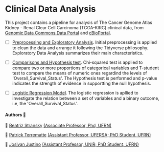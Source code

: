 # Clinical Data Analysis

This project contains a pipeline for analysis of The Cancer Genome Atlas Kidney - Renal Clear Cell Carcinoma (TCGA-KIRC) clinical data, from [Genomic Data Commons Data Portal](https://portal.gdc.cancer.gov/exploration?filters=%7B%22op%22%3A%22and%22%2C%22content%22%3A%5B%7B%22op%22%3A%22in%22%2C%22content%22%3A%7B%22field%22%3A%22cases.project.project_id%22%2C%22value%22%3A%5B%22TCGA-KIRC%22%5D%7D%7D%5D%7D) and [cBioPortal](https://www.cbioportal.org/study/summary?id=kirp_tcga).

- [ ] [Preprocessing and Exploratory Analysis](analysis/1.preprocessing.md). Initial preprocessing is applied to clean the data and arrange it following the Tidyverse philosophy. Exploratory Data Analysis summarizes their main characteristics.
- [ ] [Comparisons and Hypothesis test](analysis/2.correlation.md). Chi-squared test is applied to compare two or more proportions of categorical variables and T-student test to compare the means of numeric ones regardind the levels of 'Overall_Survival_Status'. The Hypothesis test is performed and p-value indicates the strength of evidence in supportting the null hypothesis.
- [ ] [Logistic Regression Model](analysis/3.logistic_regression.md). The logistic regression is apllied to investigate the relation between a set of variables and a binary outcome, i.e, the 'Overall_Survival_Status'.


#### Authors :busts_in_silhouette:

 :bust_in_silhouette: [Beatriz Stransky](https://github.com/bia-stransky) [(Associate Professor, Phd, UFRN)](http://lattes.cnpq.br/3142264445097872)
 
 :bust_in_silhouette: [Patrick Terrematte](https://github.com/terrematte) [(Assistant Professor, UFERSA; PhD Student, UFRN)](http://lattes.cnpq.br/4283045850342312)
 
 :bust_in_silhouette: [Josivan Justino](https://github.com/Josivan-br) [(Assistant Professor, UNIR; PhD Student, UFRN)](http://lattes.cnpq.br/6470296449367089)







